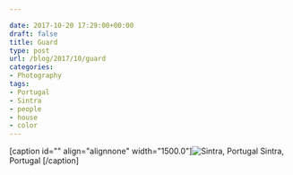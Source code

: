 ```yaml
---

date: 2017-10-20 17:29:00+00:00
draft: false
title: Guard
type: post
url: /blog/2017/10/guard
categories:
- Photography
tags:
- Portugal
- Sintra
- people
- house
- color
---
```


[caption id="" align="alignnone" width="1500.0"]![ Sintra, Portugal ](/images/2017-10-20-201710guard/0.+20140520-R0002746.jpg)
 Sintra, Portugal [/caption]
